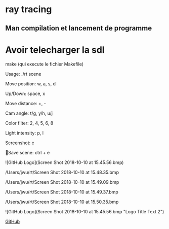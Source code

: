 # ray tracing

Man compilation et lancement de programme
-----------------------------------------------
# Avoir telecharger la sdl
 
make (qui execute le fichier Makefile)

Usage: ./rt scene

Move position: w, a, s, d

Up/Down: space, x

Move distance: +, -

Cam angle: t/g, y/h, u/j

Color filter: 2, 4, 5, 6, 8

Light intensity: p, l

Screenshot: c

Save scene: ctrl + e

![GitHub Logo](Screen Shot 2018-10-10 at 15.45.56.bmp)

/Users/jwu/rt/Screen Shot 2018-10-10 at 15.48.35.bmp

/Users/jwu/rt/Screen Shot 2018-10-10 at 15.49.09.bmp

/Users/jwu/rt/Screen Shot 2018-10-10 at 15.49.37.bmp

/Users/jwu/rt/Screen Shot 2018-10-10 at 15.50.35.bmp

![GitHub Logo](Screen Shot 2018-10-10 at 15.45.56.bmp "Logo Title Text 2")

[GitHub](http://github.com)
